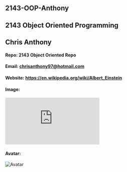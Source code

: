 ## 2143-OOP-Anthony
## 2143 Object Oriented Programming




## Chris Anthony
#### Repo: 2143 Object Oriented Repo
#### Email: chrisanthony97@hotmail.com  
#### Website: https://en.wikipedia.org/wiki/Albert_Einstein
#### Image:
![Albert Einstein](https://www.facebook.com/photo.php?fbid=2027385547290007&set=a.162443613784219&type=3&theater)
#### Avatar:
![Avatar](https://www.google.com/imgres?imgurl=https%3A%2F%2Fimagesvc.meredithcorp.io%2Fv3%2Fmm%2Fimage%3Furl%3Dhttps%253A%252F%252Fewedit.files.wordpress.com%252F2018%252F01%252Fthe-hulk.jpg%253Fcrop%253D0px%252C45px%252C2700px%252C1418px%2526resize%253D1200%252C630&imgrefurl=https%3A%2F%2Few.com%2Fmovies%2F2018%2F01%2F11%2Fmarvel-movie-club-the-incredible-hulk%2F&docid=P6ROI7MA7GUv4M&tbnid=rvIAOumIPDB6cM%3A&vet=10ahUKEwiOk-COoZrnAhXWHM0KHVDzCToQMwiZASgQMBA..i&w=1200&h=630&hl=en&authuser=0&bih=754&biw=1536&q=avengers&ved=0ahUKEwiOk-COoZrnAhXWHM0KHVDzCToQMwiZASgQMBA&iact=mrc&uact=8)

